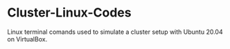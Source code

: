 # Cluster-Linux-Codes

Linux terminal comands used to simulate a cluster setup with Ubuntu 20.04 on VirtualBox.

